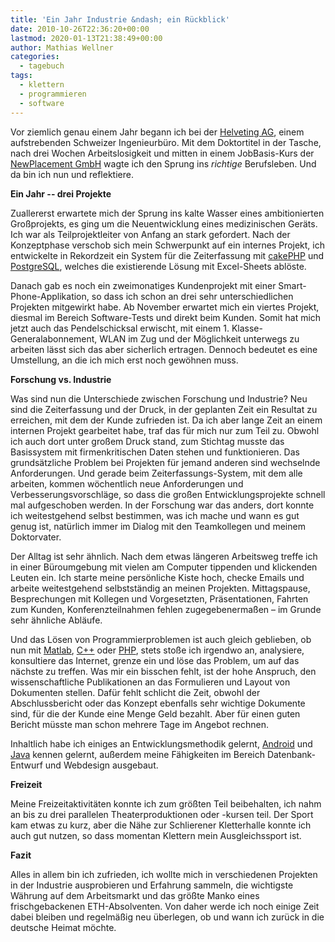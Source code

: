 ```yaml
---
title: 'Ein Jahr Industrie &ndash; ein Rückblick'
date: 2010-10-26T22:36:20+00:00
lastmod: 2020-01-13T21:38:49+00:00
author: Mathias Wellner
categories:
  - tagebuch
tags:
  - klettern
  - programmieren
  - software
---
```

Vor ziemlich genau einem Jahr begann ich bei der [Helveting AG](http://www.helveting.ch), einem aufstrebenden Schweizer Ingenieurbüro. Mit dem Doktortitel in der Tasche, nach drei Wochen Arbeitslosigkeit und mitten in einem JobBasis-Kurs der [NewPlacement GmbH](http://www.newplacement.ch) wagte ich den Sprung ins _richtige_ Berufsleben. Und da bin ich nun und reflektiere. 

**Ein Jahr -- drei Projekte**

Zuallererst erwartete mich der Sprung ins kalte Wasser eines ambitionierten Großprojekts, es ging um die Neuentwicklung eines medizinischen Geräts. Ich war als Teilprojektleiter von Anfang an stark gefordert. Nach der Konzeptphase verschob sich mein Schwerpunkt auf ein internes Projekt, ich entwickelte in Rekordzeit ein System für die Zeiterfassung mit [cakePHP](http://cakephp.org/) und [PostgreSQL](http://www.postgresql.org/), welches die existierende Lösung mit Excel-Sheets ablöste. 

Danach gab es noch ein zweimonatiges Kundenprojekt mit einer Smart-Phone-Applikation, so dass ich schon an drei sehr unterschiedlichen Projekten mitgewirkt habe. Ab November erwartet mich ein viertes Projekt, diesmal im Bereich Software-Tests und direkt beim Kunden. Somit hat mich jetzt auch das Pendelschicksal erwischt, mit einem 1. Klasse-Generalabonnement, WLAN im Zug und der Möglichkeit unterwegs zu arbeiten lässt sich das aber sicherlich ertragen. Dennoch bedeutet es eine Umstellung, an die ich mich erst noch gewöhnen muss. 

**Forschung vs. Industrie**

Was sind nun die Unterschiede zwischen Forschung und Industrie? Neu sind die Zeiterfassung und der Druck, in der geplanten Zeit ein Resultat zu erreichen, mit dem der Kunde zufrieden ist. Da ich aber lange Zeit an einem internen Projekt gearbeitet habe, traf das für mich nur zum Teil zu. Obwohl ich auch dort unter großem Druck stand, zum Stichtag musste das Basissystem mit firmenkritischen Daten stehen und funktionieren. Das grundsätzliche Problem bei Projekten für jemand anderen sind wechselnde Anforderungen. Und gerade beim Zeiterfassungs-System, mit dem alle arbeiten, kommen wöchentlich neue Anforderungen und Verbesserungsvorschläge, so dass die großen Entwicklungsprojekte schnell mal aufgeschoben werden. In der Forschung war das anders, dort konnte ich weitestgehend selbst bestimmen, was ich mache und wann es gut genug ist, natürlich immer im Dialog mit den Teamkollegen und meinem Doktorvater. 

Der Alltag ist sehr ähnlich. Nach dem etwas längeren Arbeitsweg treffe ich in einer Büroumgebung mit vielen am Computer tippenden und klickenden Leuten ein. Ich starte meine persönliche Kiste hoch, checke Emails und arbeite weitestgehend selbstständig an meinen Projekten. Mittagspause, Besprechungen mit Kollegen und Vorgesetzten, Präsentationen, Fahrten zum Kunden, Konferenzteilnahmen fehlen zugegebenermaßen &ndash; im Grunde sehr ähnliche Abläufe. 

Und das Lösen von Programmierproblemen ist auch gleich geblieben, ob nun mit [Matlab](http://www.mathworks.ch/), [C++](http://de.wikipedia.org/wiki/C%2B%2B) oder [PHP](http://de.wikipedia.org/wiki/Php), stets stoße ich irgendwo an, analysiere, konsultiere das Internet, grenze ein und löse das Problem, um auf das nächste zu treffen. Was mir ein bisschen fehlt, ist der hohe Anspruch, den wissenschaftliche Publikationen an das Formulieren und Layout von Dokumenten stellen. Dafür fehlt schlicht die Zeit, obwohl der Abschlussbericht oder das Konzept ebenfalls sehr wichtige Dokumente sind, für die der Kunde eine Menge Geld bezahlt. Aber für einen guten Bericht müsste man schon mehrere Tage im Angebot rechnen. 

Inhaltlich habe ich einiges an Entwicklungsmethodik gelernt, [Android](http://www.android.com/) und [Java](http://www.java.com/de/) kennen gelernt, außerdem meine Fähigkeiten im Bereich Datenbank-Entwurf und Webdesign ausgebaut. 

**Freizeit**

Meine Freizeitaktivitäten konnte ich zum größten Teil beibehalten, ich nahm an bis zu drei parallelen Theaterproduktionen oder -kursen teil. Der Sport kam etwas zu kurz, aber die Nähe zur Schlierener Kletterhalle konnte ich auch gut nutzen, so dass momentan Klettern mein Ausgleichssport ist.

**Fazit**

Alles in allem bin ich zufrieden, ich wollte mich in verschiedenen Projekten in der Industrie ausprobieren und Erfahrung sammeln, die wichtigste Währung auf dem Arbeitsmarkt und das größte Manko eines frischgebackenen ETH-Absolventen. Von daher werde ich noch einige Zeit dabei bleiben und regelmäßig neu überlegen, ob und wann ich zurück in die deutsche Heimat möchte.